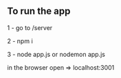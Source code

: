 ## To run the app

1 - go to /server

2 - npm i

3 - node app.js or nodemon app.js

in the browser open => localhost:3001
